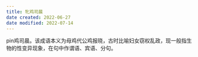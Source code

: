 ```yaml
---
title: 牝鸡司晨
date created: 2022-06-27
date modified: 2022-07-14
---
```


pin鸡司晨。该成语本义为母鸡代公鸡报晓，古时比喻妇女窃权乱政，现一般指生物的性变异现象，在句中作谓语、宾语、分句。
